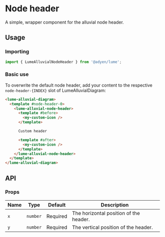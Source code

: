 # Node header

A simple, wrapper component for the alluvial node header.

## Usage

### Importing

```ts
import { LumeAlluvialNodeHeader } from '@adyen/lume';
```

### Basic use

To overwrite the default node header, add your content to the respective `node-header-{INDEX}` slot of LumeAlluvialDiagram:

```html
<lume-alluvial-diagram>
  <template #node-header-0>
    <lume-alluvial-node-header>
      <template #before>
        <my-custom-icon />
      </template>

      Custom header

      <template #after>
        <my-custom-icon />
      </template>
    </lume-alluvial-node-header>
  </template>
</lume-alluvial-diagram>
```

## API

### Props

| Name | Type     | Default  | Description                            |
| ---- | -------- | -------- | -------------------------------------- |
| `x`  | `number` | Required | The horizontal position of the header. |
| `y`  | `number` | Required | The vertical position of the header.   |
